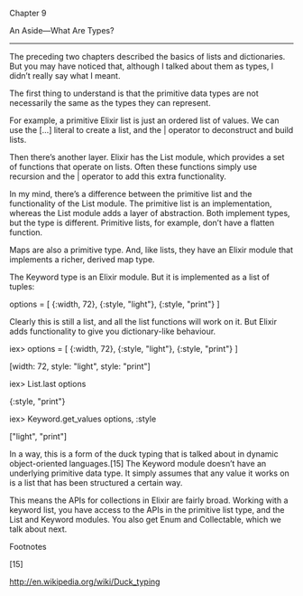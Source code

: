 

Chapter 9





An Aside—What Are Types?

* * *



The preceding two chapters described the basics of lists and dictionaries. But you may have noticed that, although I talked about them as types, I didn’t really say what I meant.

The first thing to understand is that the primitive data types are not necessarily the same as the types they can represent.

For example, a primitive Elixir list is just an ordered list of values. We can use the […] literal to create a list, and the | operator to deconstruct and build lists.

Then there’s another layer. Elixir has the List module, which provides a set of functions that operate on lists. Often these functions simply use recursion and the | operator to add this extra functionality.

In my mind, there’s a difference between the primitive list and the functionality of the List module. The primitive list is an implementation, whereas the List module adds a layer of abstraction. Both implement types, but the type is different. Primitive lists, for example, don’t have a flatten function.

Maps are also a primitive type. And, like lists, they have an Elixir module that implements a richer, derived map type.

The Keyword type is an Elixir module. But it is implemented as a list of tuples:

options = [ {:width, 72}, {:style, "light"}, {:style, "print"} ]





Clearly this is still a list, and all the list functions will work on it. But Elixir adds functionality to give you dictionary-like behaviour.

iex> options = [ {:width, 72}, {:style, "light"}, {:style, "print"} ]



[width: 72, style: "light", style: "print"]



iex> List.last options



{:style, "print"}



iex> Keyword.get_values options, :style



["light", "print"]





In a way, this is a form of the duck typing that is talked about in dynamic object-oriented languages.[15] The Keyword module doesn’t have an underlying primitive data type. It simply assumes that any value it works on is a list that has been structured a certain way.

This means the APIs for collections in Elixir are fairly broad. Working with a keyword list, you have access to the APIs in the primitive list type, and the List and Keyword modules. You also get Enum and Collectable, which we talk about next.





Footnotes


[15]

http://en.wikipedia.org/wiki/Duck_typing



